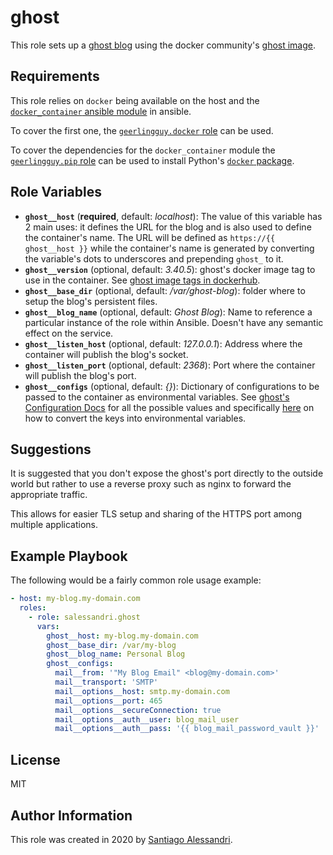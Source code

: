 # ghost


This role sets up a [ghost blog](https://ghost.org/) using the docker community's [ghost image](https://hub.docker.com/_/ghost).

## Requirements

This role relies on `docker` being available on the host and the [`docker_container` ansible module](https://docs.ansible.com/ansible/latest/modules/docker_container_module.html) in ansible.

To cover the first one, the [`geerlingguy.docker` role](https://galaxy.ansible.com/geerlingguy/docker) can be used.

To cover the dependencies for the `docker_container` module the [`geerlingguy.pip` role](https://galaxy.ansible.com/geerlingguy/pip) can be used to install Python's [`docker` package](https://pypi.org/project/docker/).

## Role Variables

 - **`ghost__host`** (**required**, default: _localhost_): The value of this variable has 2 main uses: it defines the URL for the blog and is also used to define the container's name.
 The URL will be defined as `https://{{ ghost__host }}` while the container's name is generated by converting the variable's dots to underscores and prepending `ghost_` to it.
 - **`ghost__version`** (optional, default: _3.40.5_): ghost's docker image tag to use in the container. See [ghost image tags in dockerhub](https://hub.docker.com/_/ghost?tab=tags).
 - **`ghost__base_dir`** (optional, default: _/var/ghost-blog_): folder where to setup the blog's persistent files.
 - **`ghost__blog_name`** (optional, default: _Ghost Blog_): Name to reference a particular instance of the role within Ansible. Doesn't have any semantic effect on the service.
 - **`ghost__listen_host`** (optional, default: _127.0.0.1_): Address where the container will publish the blog's socket.
 - **`ghost__listen_port`** (optional, default: _2368_): Port where the container will publish the blog's port.
 - **`ghost__configs`** (optional, default: _{}_): Dictionary of configurations to be passed to the container as environmental variables. See [ghost's Configuration Docs](https://ghost.org/docs/concepts/config/) for all the possible values and specifically [here](https://ghost.org/docs/concepts/config/#running-ghost-with-config-env-variables) on how to convert the keys into environmental variables.

## Suggestions

It is suggested that you don't expose the ghost's port directly to the outside world but rather to use a reverse proxy such as nginx to forward the appropriate traffic.

This allows for easier TLS setup and sharing of the HTTPS port among multiple applications.

## Example Playbook

The following would be a fairly common role usage example:

```yaml
- host: my-blog.my-domain.com
  roles:
    - role: salessandri.ghost
      vars:
        ghost__host: my-blog.my-domain.com
        ghost__base_dir: /var/my-blog
        ghost__blog_name: Personal Blog
        ghost__configs:
          mail__from: '"My Blog Email" <blog@my-domain.com>'
          mail__transport: 'SMTP'
          mail__options__host: smtp.my-domain.com
          mail__options__port: 465
          mail__options__secureConnection: true
          mail__options__auth__user: blog_mail_user
          mail__options__auth__pass: '{{ blog_mail_password_vault }}'
```

## License

MIT

## Author Information

This role was created in 2020 by [Santiago Alessandri](https://rambling-ideas.salessandri.name).
